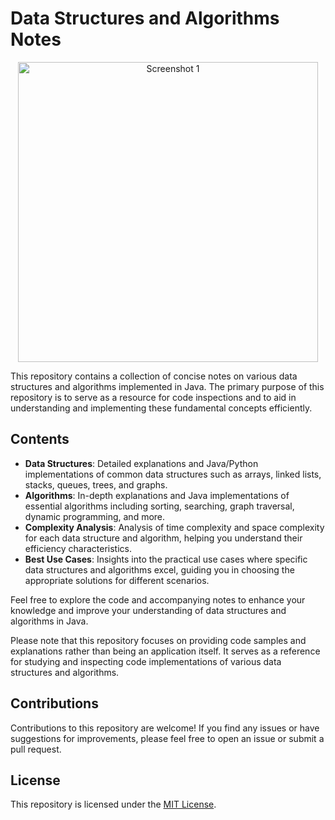 # Data Structures and Algorithms Notes

<div align="center">
  <img src="Images/DataStructures&Algorithms.png" alt="Screenshot 1" width="480" />
</div>

This repository contains a collection of concise notes on various data structures and algorithms implemented in Java. The primary purpose of this repository is to serve as a resource for code inspections and to aid in understanding and implementing these fundamental concepts efficiently.

## Contents

- **Data Structures**: Detailed explanations and Java/Python implementations of common data structures such as arrays, linked lists, stacks, queues, trees, and graphs.
- **Algorithms**: In-depth explanations and Java implementations of essential algorithms including sorting, searching, graph traversal, dynamic programming, and more.
- **Complexity Analysis**: Analysis of time complexity and space complexity for each data structure and algorithm, helping you understand their efficiency characteristics.
- **Best Use Cases**: Insights into the practical use cases where specific data structures and algorithms excel, guiding you in choosing the appropriate solutions for different scenarios.

Feel free to explore the code and accompanying notes to enhance your knowledge and improve your understanding of data structures and algorithms in Java.

Please note that this repository focuses on providing code samples and explanations rather than being an application itself. It serves as a reference for studying and inspecting code implementations of various data structures and algorithms.

## Contributions

Contributions to this repository are welcome! If you find any issues or have suggestions for improvements, please feel free to open an issue or submit a pull request.

## License

This repository is licensed under the [MIT License](LICENSE).
